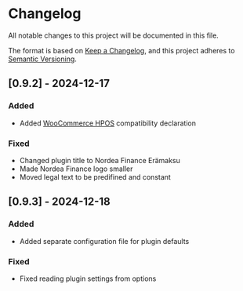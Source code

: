 # Changelog
All notable changes to this project will be documented in this file.

The format is based on [Keep a Changelog](https://keepachangelog.com/en/1.0.0/),
and this project adheres to [Semantic Versioning](https://semver.org/spec/v2.0.0.html).

## [0.9.2] - 2024-12-17
### Added
- Added [WooCommerce HPOS](https://woocommerce.com/document/high-performance-order-storage/) compatibility declaration
### Fixed
- Changed plugin title to Nordea Finance Erämaksu
- Made Nordea Finance logo smaller
- Moved legal text to be predifined and constant

## [0.9.3] - 2024-12-18
### Added
- Added separate configuration file for plugin defaults
### Fixed
- Fixed reading plugin settings from options